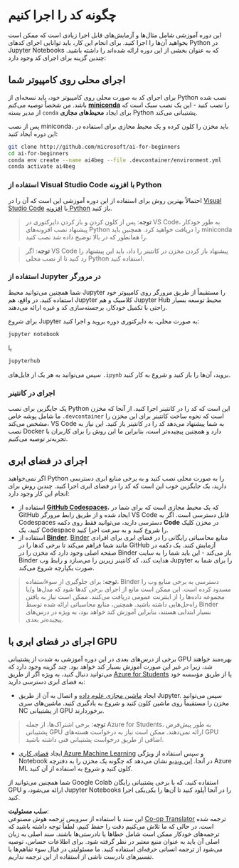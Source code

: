<!--
CO_OP_TRANSLATOR_METADATA:
{
  "original_hash": "7df19702b8d2d3f7c4238c51bec2c8fc",
  "translation_date": "2025-08-24T10:48:37+00:00",
  "source_file": "lessons/0-course-setup/how-to-run.md",
  "language_code": "fa"
}
-->
# چگونه کد را اجرا کنیم

این دوره آموزشی شامل مثال‌ها و آزمایش‌های قابل اجرا زیادی است که ممکن است بخواهید آن‌ها را اجرا کنید. برای انجام این کار، باید توانایی اجرای کدهای Python در Jupyter Notebooks که به عنوان بخشی از این دوره ارائه شده‌اند را داشته باشید. چندین گزینه برای اجرای کد وجود دارد:

## اجرای محلی روی کامپیوتر شما

برای اجرای کد به صورت محلی روی کامپیوتر خود، باید نسخه‌ای از Python نصب شده باشد. من شخصاً توصیه می‌کنم **[miniconda](https://conda.io/en/latest/miniconda.html)** را نصب کنید - این یک نصب سبک است که از مدیر بسته `conda` برای ایجاد **محیط‌های مجازی** Python پشتیبانی می‌کند.

پس از نصب miniconda، باید مخزن را کلون کرده و یک محیط مجازی برای استفاده در این دوره ایجاد کنید:

```bash
git clone http://github.com/microsoft/ai-for-beginners
cd ai-for-beginners
conda env create --name ai4beg --file .devcontainer/environment.yml
conda activate ai4beg
```

### استفاده از Visual Studio Code با افزونه Python

احتمالاً بهترین روش برای استفاده از این دوره آموزشی این است که آن را در [Visual Studio Code](http://code.visualstudio.com/?WT.mc_id=academic-77998-cacaste) با [افزونه Python](https://marketplace.visualstudio.com/items?itemName=ms-python.python&WT.mc_id=academic-77998-cacaste) باز کنید.

> **توجه**: پس از کلون کردن و باز کردن دایرکتوری در VS Code، به طور خودکار پیشنهاد نصب افزونه‌های Python را دریافت خواهید کرد. همچنین باید miniconda را همانطور که در بالا توضیح داده شد نصب کنید.

> **توجه**: اگر VS Code پیشنهاد باز کردن مخزن در کانتینر را داد، باید این پیشنهاد را رد کنید تا از نصب محلی Python استفاده کنید.

### استفاده از Jupyter در مرورگر

شما همچنین می‌توانید محیط Jupyter را مستقیماً از طریق مرورگر روی کامپیوتر خود استفاده کنید. در واقع، هم Jupyter کلاسیک و هم Jupyter Hub محیط توسعه بسیار راحتی با تکمیل خودکار، برجسته‌سازی کد و غیره ارائه می‌دهند.

برای شروع Jupyter به صورت محلی، به دایرکتوری دوره بروید و اجرا کنید:

```bash
jupyter notebook
```  
یا  
```bash
jupyterhub
```  
سپس می‌توانید به هر یک از فایل‌های `.ipynb` بروید، آن‌ها را باز کنید و شروع به کار کنید.

### اجرای در کانتینر

یک جایگزین برای نصب Python این است که کد را در کانتینر اجرا کنید. از آنجا که مخزن ما شامل پوشه خاص `.devcontainer` است که نحوه ساخت کانتینر برای این مخزن را مشخص می‌کند، VS Code به شما پیشنهاد می‌دهد کد را در کانتینر باز کنید. این نیاز به نصب Docker دارد و همچنین پیچیده‌تر است، بنابراین ما این روش را برای کاربران با تجربه‌تر توصیه می‌کنیم.

## اجرای در فضای ابری

اگر نمی‌خواهید Python را به صورت محلی نصب کنید و به برخی منابع ابری دسترسی دارید، یک جایگزین خوب این است که کد را در فضای ابری اجرا کنید. چندین روش برای انجام این کار وجود دارد:

* استفاده از **[GitHub Codespaces](https://github.com/features/codespaces)**، که یک محیط مجازی است که برای شما در GitHub ایجاد شده و از طریق رابط مرورگر VS Code قابل دسترسی است. اگر به Codespaces دسترسی دارید، می‌توانید فقط روی دکمه **Code** در مخزن کلیک کنید، یک Codespace را شروع کنید و به سرعت اجرا کنید.
* استفاده از **[Binder](https://mybinder.org/v2/gh/microsoft/ai-for-beginners/HEAD)**. [Binder](https://mybinder.org) منابع محاسباتی رایگانی را در فضای ابری برای افرادی مانند شما فراهم می‌کند تا برخی کدها را در GitHub آزمایش کنند. یک دکمه در صفحه اصلی وجود دارد که مخزن را در Binder باز می‌کند - این باید شما را به سایت Binder هدایت کند، که کانتینر زیرین را می‌سازد و رابط وب Jupyter را برای شما به صورت یکپارچه شروع می‌کند.

> **توجه**: برای جلوگیری از سوءاستفاده، Binder دسترسی به برخی منابع وب را مسدود کرده است. این ممکن است مانع از اجرای برخی کدها شود که مدل‌ها و/یا مجموعه داده‌ها را از اینترنت عمومی دریافت می‌کنند. ممکن است نیاز به یافتن راه‌حل‌هایی داشته باشید. همچنین، منابع محاسباتی ارائه شده توسط Binder بسیار ابتدایی هستند، بنابراین آموزش کند خواهد بود، به ویژه در درس‌های پیچیده‌تر بعدی.

## اجرای در فضای ابری با GPU

برخی از درس‌های بعدی در این دوره آموزشی به شدت از پشتیبانی GPU بهره‌مند خواهند شد، زیرا در غیر این صورت آموزش بسیار کند خواهد بود. چند گزینه وجود دارد که می‌توانید دنبال کنید، به ویژه اگر از طریق [Azure for Students](https://azure.microsoft.com/free/students/?WT.mc_id=academic-77998-cacaste) یا از طریق مؤسسه خود به فضای ابری دسترسی دارید:

* ایجاد [ماشین مجازی علوم داده](https://docs.microsoft.com/learn/modules/intro-to-azure-data-science-virtual-machine/?WT.mc_id=academic-77998-cacaste) و اتصال به آن از طریق Jupyter. سپس می‌توانید مخزن را مستقیماً روی ماشین کلون کنید و شروع به یادگیری کنید. ماشین‌های سری NC از پشتیبانی GPU برخوردارند.

> **توجه**: برخی اشتراک‌ها، از جمله Azure for Students، به طور پیش‌فرض پشتیبانی GPU ارائه نمی‌دهند. ممکن است نیاز به درخواست هسته‌های GPU اضافی از طریق درخواست پشتیبانی فنی داشته باشید.

* ایجاد [فضای کاری Azure Machine Learning](https://azure.microsoft.com/services/machine-learning/?WT.mc_id=academic-77998-cacaste) و سپس استفاده از ویژگی Notebook در آنجا. [این ویدیو](https://azure-for-academics.github.io/quickstart/azureml-papers/) نشان می‌دهد که چگونه یک مخزن را به دفترچه Azure ML کلون کنید و شروع به استفاده از آن کنید.

شما همچنین می‌توانید از Google Colab استفاده کنید، که با برخی پشتیبانی رایگان GPU ارائه می‌شود، و Jupyter Notebooks را در آنجا آپلود کنید تا آن‌ها را یکی‌یکی اجرا کنید.

**سلب مسئولیت**:  
این سند با استفاده از سرویس ترجمه هوش مصنوعی [Co-op Translator](https://github.com/Azure/co-op-translator) ترجمه شده است. در حالی که ما تلاش می‌کنیم دقت را حفظ کنیم، لطفاً توجه داشته باشید که ترجمه‌های خودکار ممکن است شامل خطاها یا نادرستی‌ها باشند. سند اصلی به زبان اصلی آن باید به عنوان منبع معتبر در نظر گرفته شود. برای اطلاعات حساس، توصیه می‌شود از ترجمه انسانی حرفه‌ای استفاده کنید. ما مسئولیتی در قبال سوء تفاهم‌ها یا تفسیرهای نادرست ناشی از استفاده از این ترجمه نداریم.